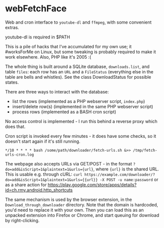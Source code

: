 # webFetchFace
Web and cron interface to `youtube-dl` and `ffmpeg`, with some convenient extras.

youtube-dl is required in $PATH

This is a pile of hacks that I've accumulated for my own use; it #worksForMe on Linux, but some tweaking is probably required to make it work elsewhere. Also, PHP like it's 2005 :(

The whole thing is built around a SQLite database, `downloads.list`, and table `files`: each row has an `URL` and a `FileStatus` (everything else in the table are bells and whistles). See the class DownloadStatus for possible states.

There are three ways to interact with the database: 
- list the rows (implemented as a PHP webserver script, `index.php`)
- insert/delete row(s) (implemented in the same PHP webserver script)
- process rows (implemented as a BASH cron script)

No access control is implemented - I run this behind a reverse proxy which does that.

Cron script is invoked every few minutes - it does have some checks, so it doesn't start again if it's still running.

`*/10 * * * * bash /some/path/downloader/fetch-urls.sh &>> /tmp/fetch-urls-cron.log`


The webpage also accepts URLs via GET/POST - in the format `?do=add&isScript=1&plaintext=1&urls={url}`, where `{url}` is the shared URL. 
This is usable e.g. through cURL: `curl https://example.com/downloader/?do=add&isScript=1&plaintext=1&urls={{url}} -X POST -u name:password` or as a share action for https://play.google.com/store/apps/details?id=ch.rmy.android.http_shortcuts

The same mechanism is used by the browser extension, in the `Download_through_downloader` directory. Note that the domain is hardcoded, you'd need to replace it with your own. Then you can load this as an unpacked extension into Firefox or Chrome, and start queuing for download by right-clicking.
